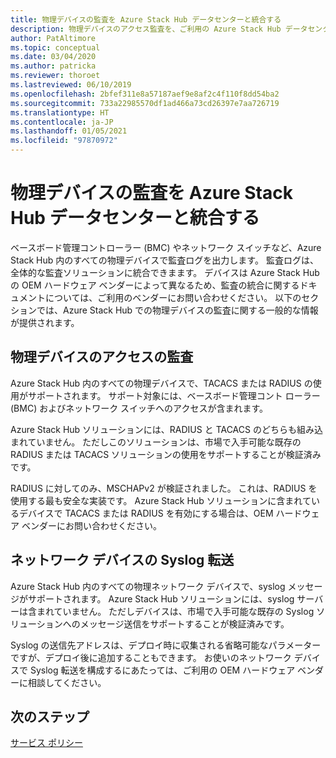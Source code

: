 ```yaml
---
title: 物理デバイスの監査を Azure Stack Hub データセンターと統合する
description: 物理デバイスのアクセス監査を、ご利用の Azure Stack Hub データセンターと統合する方法を学習します。
author: PatAltimore
ms.topic: conceptual
ms.date: 03/04/2020
ms.author: patricka
ms.reviewer: thoroet
ms.lastreviewed: 06/10/2019
ms.openlocfilehash: 2bfef311e8a57187aef9e8af2c4f110f8dd54ba2
ms.sourcegitcommit: 733a22985570df1ad466a73cd26397e7aa726719
ms.translationtype: HT
ms.contentlocale: ja-JP
ms.lasthandoff: 01/05/2021
ms.locfileid: "97870972"
---
```

# <a name="integrate-physical-device-auditing-with-your-azure-stack-hub-datacenter"></a>物理デバイスの監査を Azure Stack Hub データセンターと統合する

ベースボード管理コントローラー (BMC) やネットワーク スイッチなど、Azure Stack Hub 内のすべての物理デバイスで監査ログを出力します。 監査ログは、全体的な監査ソリューションに統合できまます。 デバイスは Azure Stack Hub の OEM ハードウェア ベンダーによって異なるため、監査の統合に関するドキュメントについては、ご利用のベンダーにお問い合わせください。 以下のセクションでは、Azure Stack Hub での物理デバイスの監査に関する一般的な情報が提供されます。  

## <a name="physical-device-access-auditing"></a>物理デバイスのアクセスの監査

Azure Stack Hub 内のすべての物理デバイスで、TACACS または RADIUS の使用がサポートされます。 サポート対象には、ベースボード管理コント ローラー (BMC) およびネットワーク スイッチへのアクセスが含まれます。

Azure Stack Hub ソリューションには、RADIUS と TACACS のどちらも組み込まれていません。 ただしこのソリューションは、市場で入手可能な既存の RADIUS または TACACS ソリューションの使用をサポートすることが検証済みです。

RADIUS に対してのみ、MSCHAPv2 が検証されました。 これは、RADIUS を使用する最も安全な実装です。 Azure Stack Hub ソリューションに含まれているデバイスで TACACS または RADIUS を有効にする場合は、OEM ハードウェア ベンダーにお問い合わせください。

## <a name="syslog-forwarding-for-network-devices"></a>ネットワーク デバイスの Syslog 転送

Azure Stack Hub 内のすべての物理ネットワーク デバイスで、syslog メッセージがサポートされます。 Azure Stack Hub ソリューションには、syslog サーバーは含まれていません。 ただしデバイスは、市場で入手可能な既存の Syslog ソリューションへのメッセージ送信をサポートすることが検証済みです。

Syslog の送信先アドレスは、デプロイ時に収集される省略可能なパラメーターですが、デプロイ後に追加することもできます。 お使いのネットワーク デバイスで Syslog 転送を構成するにあたっては、ご利用の OEM ハードウェア ベンダーに相談してください。

## <a name="next-steps"></a>次のステップ

[サービス ポリシー](azure-stack-servicing-policy.md)
